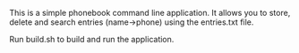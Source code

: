 This is a simple phonebook command line application. 
It allows you to store, delete and search entries (name->phone) using the entries.txt file.

Run build.sh to build and run the application.
